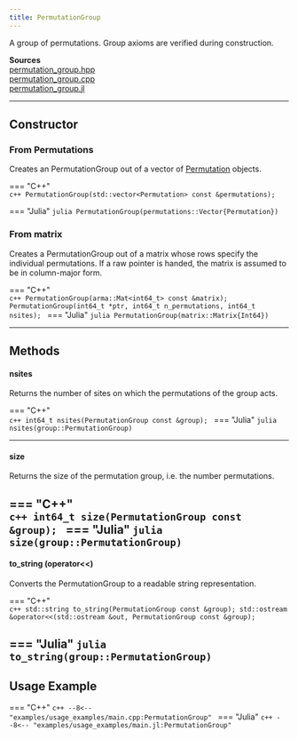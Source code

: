 ```yaml
---
title: PermutationGroup
---
```


A group of permutations. Group axioms are verified during construction.

**Sources**<br>
[permutation_group.hpp](https://github.com/awietek/xdiag/blob/main/xdiag/symmetries/permutation_group.hpp)<br>
[permutation_group.cpp](https://github.com/awietek/xdiag/blob/main/xdiag/symmetries/permutation_group.cpp)<br>
[permutation_group.jl](https://github.com/awietek/XDiag.jl/blob/main/src/symmetries/permutation_group.jl)


---

## Constructor

### From Permutations

Creates an PermutationGroup out of a vector of [Permutation](permutation.md) objects.


=== "C++"	
	```c++
	PermutationGroup(std::vector<Permutation> const &permutations);
	```
	
=== "Julia"
	```julia
	PermutationGroup(permutations::Vector{Permutation})
	```


### From matrix

Creates a PermutationGroup out of a matrix whose rows specify the individual permutations. If a raw pointer is handed, the matrix is assumed to be in column-major form.

=== "C++"	
	```c++
    PermutationGroup(arma::Mat<int64_t> const &matrix);
	PermutationGroup(int64_t *ptr, int64_t n_permutations, int64_t nsites);
	```
=== "Julia"
	```julia
	PermutationGroup(matrix::Matrix{Int64})
	```
	
---

## Methods


#### nsites

Returns the number of sites on which the permutations of the group acts.

=== "C++"	
	```c++
	int64_t nsites(PermutationGroup const &group);
	```
=== "Julia"
	```julia
	nsites(group::PermutationGroup)
	```

---

#### size
Returns the size of the permutation group, i.e. the number permutations.

=== "C++"	
	```c++
	int64_t size(PermutationGroup const &group);
	```
=== "Julia"
	```julia
	size(group::PermutationGroup)
	```
---

#### to_string (operator<<)

Converts the PermutationGroup to a readable string representation.
	
=== "C++"	
	```c++
	std::string to_string(PermutationGroup const &group);
	std::ostream &operator<<(std::ostream &out, PermutationGroup const &group);
	```

=== "Julia"
	```julia
    to_string(group::PermutationGroup)
	```
---

## Usage Example

=== "C++"
	```c++
	--8<-- "examples/usage_examples/main.cpp:PermutationGroup"
	```
=== "Julia"
	```c++
	--8<-- "examples/usage_examples/main.jl:PermutationGroup"
	```

